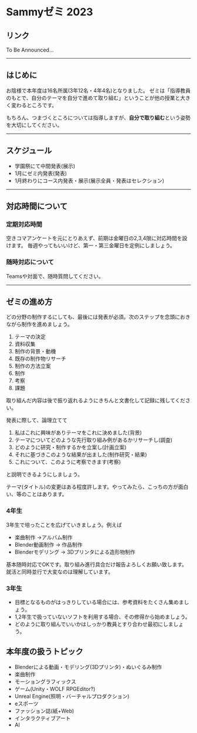 # Sammyゼミ 2023

## リンク
To Be Announced...

---
## はじめに
お陰様で本年度は16名所属(3年12名・4年4名)となりました。
ゼミは「指導教員のもとで、自分のテーマを自分で進めて取り組む」ということが他の授業と大きく変わるところです。

もちろん、つまづくところについては指導しますが、**自分で取り組む**という姿勢を大切にしてください。

---
## スケジュール
- 学園祭にて中間発表(展示)
- 1月にゼミ内発表(発表)
- 1月終わりにコース内発表・展示(展示全員・発表はセレクション)

---

## 対応時間について
### 定期対応時間
空きコマアンケートを元にとりあえず、前期は金曜日の2,3,4限に対応時間を設けます。
毎週やってもいいけど、第一・第三金曜日を定例にしましょう。

### 随時対応について
Teamsや対面で、随時質問してください。

---

## ゼミの進め方
どの分野の制作するにしても、最後には発表が必須。次のステップを念頭におきながら制作を進めましょう。

1. テーマの決定
2. 資料収集
3. 制作の背景・動機
4. 既存の制作物リサーチ
5. 制作の方法立案
6. 制作
7. 考察
8. 課題

取り組んだ内容は後で振り返れるようにきちんと文書化して記録に残してください。

発表に際して、論理立てて
1. 私はこれに興味がありテーマをこれに決めました(背景)
2. テーマについてどのような先行取り組み例があるかリサーチし(調査)
3. どのように研究・制作するかを立案し(計画立案)
4. それに基づきこのような結果が出ました(制作研究・結果)
5. これについて、このように考察できます(考察)

と説明できるようにしましょう。

テーマ(タイトル)の変更はある程度許します。やってみたら、こっちの方が面白い、等のことはあります。

### 4年生
3年生で培ったことを広げていきましょう。例えば
- 楽曲制作 ->アルバム制作
- Blender動画制作 -> 作品制作
- Blenderモデリング -> 3Dプリンタによる造形物制作

基本随時対応でOKです。取り組み進行具合だけ報告よろしくお願い致します。
就活と同時並行で大変なのは理解しています。

### 3年生
- 目標となるものがはっきりしている場合には、参考資料をたくさん集めましょう。
- 1,2年生で扱っていないソフトを利用する場合、その修得から始めましょう。
- どのように取り組んでいいかはしっかり教員とすり合わせ最初にしましょう。

## 本年度の扱うトピック
- Blenderによる動画・モデリング(3Dプリンタ)・ぬいぐるみ制作
- 楽曲制作
- モーショングラフィックス
- ゲーム(Unity・WOLF RPGEditor?)
- Unreal Engine(照明・バーチャルプロダクション)
- eスポーツ
- ファッション誌(紙+Web)
- インタラクティブアート
- AI